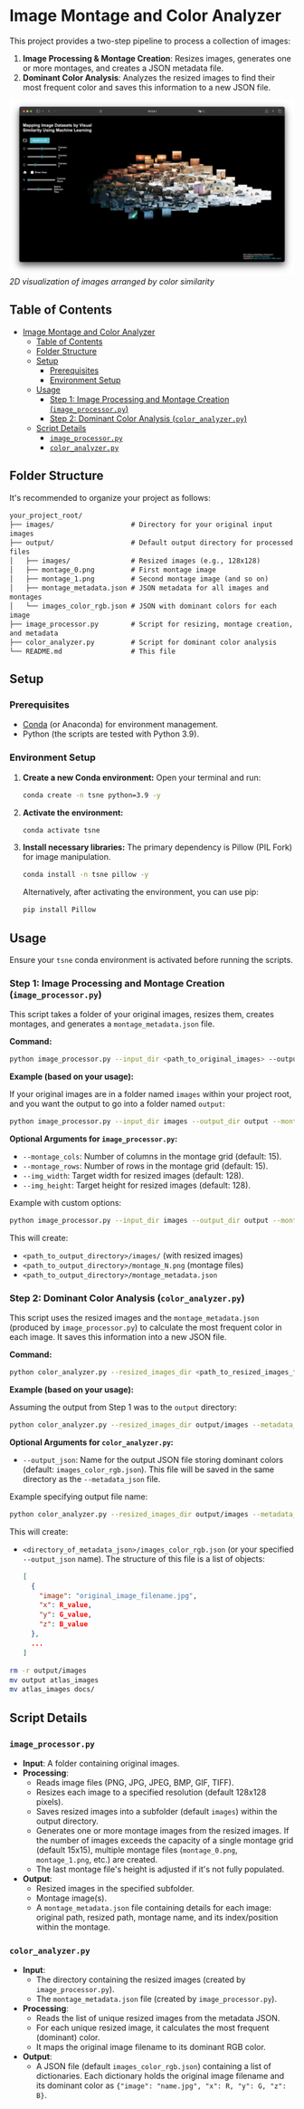 # Image Montage and Color Analyzer

This project provides a two-step pipeline to process a collection of images:
1.  **Image Processing & Montage Creation**: Resizes images, generates one or more montages, and creates a JSON metadata file.
2.  **Dominant Color Analysis**: Analyzes the resized images to find their most frequent color and saves this information to a new JSON file.

![2D visualization of images arranged by color similarity](2D.png)
*2D visualization of images arranged by color similarity*


## Table of Contents

- [Image Montage and Color Analyzer](#image-montage-and-color-analyzer)
  - [Table of Contents](#table-of-contents)
  - [Folder Structure](#folder-structure)
  - [Setup](#setup)
    - [Prerequisites](#prerequisites)
    - [Environment Setup](#environment-setup)
  - [Usage](#usage)
    - [Step 1: Image Processing and Montage Creation (`image_processor.py`)](#step-1-image-processing-and-montage-creation-image_processorpy)
    - [Step 2: Dominant Color Analysis (`color_analyzer.py`)](#step-2-dominant-color-analysis-color_analyzerpy)
  - [Script Details](#script-details)
    - [`image_processor.py`](#image_processorpy)
    - [`color_analyzer.py`](#color_analyzerpy)

## Folder Structure

It's recommended to organize your project as follows:

```
your_project_root/
├── images/                   # Directory for your original input images
├── output/                   # Default output directory for processed files
│   ├── images/               # Resized images (e.g., 128x128)
│   ├── montage_0.png         # First montage image
│   ├── montage_1.png         # Second montage image (and so on)
│   ├── montage_metadata.json # JSON metadata for all images and montages
│   └── images_color_rgb.json # JSON with dominant colors for each image
├── image_processor.py        # Script for resizing, montage creation, and metadata
├── color_analyzer.py         # Script for dominant color analysis
└── README.md                 # This file
```

## Setup

### Prerequisites

*   [Conda](https://docs.conda.io/en/latest/miniconda.html) (or Anaconda) for environment management.
*   Python (the scripts are tested with Python 3.9).

### Environment Setup

1.  **Create a new Conda environment:**
    Open your terminal and run:
    ```bash
    conda create -n tsne python=3.9 -y
    ```

2.  **Activate the environment:**
    ```bash
    conda activate tsne
    ```

3.  **Install necessary libraries:**
    The primary dependency is Pillow (PIL Fork) for image manipulation.
    ```bash
    conda install -n tsne pillow -y
    ```
    Alternatively, after activating the environment, you can use pip:
    ```bash
    pip install Pillow
    ```

## Usage

Ensure your `tsne` conda environment is activated before running the scripts.

### Step 1: Image Processing and Montage Creation (`image_processor.py`)

This script takes a folder of your original images, resizes them, creates montages, and generates a `montage_metadata.json` file.

**Command:**

```bash
python image_processor.py --input_dir <path_to_original_images> --output_dir <path_to_output_directory> [options]
```

**Example (based on your usage):**

If your original images are in a folder named `images` within your project root, and you want the output to go into a folder named `output`:

```bash
python image_processor.py --input_dir images --output_dir output --montage_cols 15 --montage_rows 15 --img_width 256 --img_height 256
```

**Optional Arguments for `image_processor.py`:**

*   `--montage_cols`: Number of columns in the montage grid (default: 15).
*   `--montage_rows`: Number of rows in the montage grid (default: 15).
*   `--img_width`: Target width for resized images (default: 128).
*   `--img_height`: Target height for resized images (default: 128).

Example with custom options:
```bash
python image_processor.py --input_dir images --output_dir output --montage_cols 10 --montage_rows 10 --img_width 64 --img_height 64
```

This will create:
*   `<path_to_output_directory>/images/` (with resized images)
*   `<path_to_output_directory>/montage_N.png` (montage files)
*   `<path_to_output_directory>/montage_metadata.json`

### Step 2: Dominant Color Analysis (`color_analyzer.py`)

This script uses the resized images and the `montage_metadata.json` (produced by `image_processor.py`) to calculate the most frequent color in each image. It saves this information into a new JSON file.

**Command:**

```bash
python color_analyzer.py --resized_images_dir <path_to_resized_images_folder> --metadata_json <path_to_metadata_file> [options]
```

**Example (based on your usage):**

Assuming the output from Step 1 was to the `output` directory:

```bash
python color_analyzer.py --resized_images_dir output/images --metadata_json output/montage_metadata.json --output_json dominant_colors.json
```

**Optional Arguments for `color_analyzer.py`:**

*   `--output_json`: Name for the output JSON file storing dominant colors (default: `images_color_rgb.json`). This file will be saved in the same directory as the `--metadata_json` file.

Example specifying output file name:
```bash
python color_analyzer.py --resized_images_dir output/images --metadata_json output/montage_metadata.json --output_json dominant_colors.json
```

This will create:
*   `<directory_of_metadata_json>/images_color_rgb.json` (or your specified `--output_json` name).
    The structure of this file is a list of objects:
    ```json
    [
      {
        "image": "original_image_filename.jpg",
        "x": R_value,
        "y": G_value,
        "z": B_value
      },
      ...
    ]
    ```

```bash
rm -r output/images
mv output atlas_images
mv atlas_images docs/
```

## Script Details

### `image_processor.py`
*   **Input**: A folder containing original images.
*   **Processing**:
    *   Reads image files (PNG, JPG, JPEG, BMP, GIF, TIFF).
    *   Resizes each image to a specified resolution (default 128x128 pixels).
    *   Saves resized images into a subfolder (default `images`) within the output directory.
    *   Generates one or more montage images from the resized images. If the number of images exceeds the capacity of a single montage grid (default 15x15), multiple montage files (`montage_0.png`, `montage_1.png`, etc.) are created.
    *   The last montage file's height is adjusted if it's not fully populated.
*   **Output**:
    *   Resized images in the specified subfolder.
    *   Montage image(s).
    *   A `montage_metadata.json` file containing details for each image: original path, resized path, montage name, and its index/position within the montage.

### `color_analyzer.py`

*   **Input**:
    *   The directory containing the resized images (created by `image_processor.py`).
    *   The `montage_metadata.json` file (created by `image_processor.py`).
*   **Processing**:
    *   Reads the list of unique resized images from the metadata JSON.
    *   For each unique resized image, it calculates the most frequent (dominant) color.
    *   It maps the original image filename to its dominant RGB color.
*   **Output**:
    *   A JSON file (default `images_color_rgb.json`) containing a list of dictionaries. Each dictionary holds the original image filename and its dominant color as `{"image": "name.jpg", "x": R, "y": G, "z": B}`.

